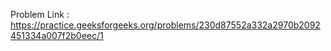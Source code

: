Problem Link : https://practice.geeksforgeeks.org/problems/230d87552a332a2970b2092451334a007f2b0eec/1